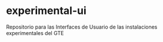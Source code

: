 # experimental-ui
Repositorio para las Interfaces de Usuario de las instalaciones experimentales del GTE
